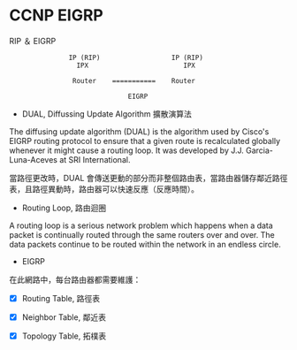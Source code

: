 # CCNP EIGRP

RIP ＆ EIGRP 


                   IP (RIP)                  IP (RIP)
                     IPX                        IPX

                    Router    ===========    Router  

                                  EIGRP
                                  

* DUAL, Diffussing Update Algorithm 擴散演算法

The diffusing update algorithm (DUAL) is the algorithm used by Cisco's EIGRP routing protocol to ensure that a given route is recalculated globally whenever it might cause a routing loop. It was developed by J.J. Garcia-Luna-Aceves at SRI International.

當路徑更改時，DUAL 會傳送更動的部分而非整個路由表，當路由器儲存鄰近路徑表，且路徑異動時，路由器可以快速反應（反應時間）。

* Routing Loop, 路由迴圈

A routing loop is a serious network problem which happens when a data packet is continually routed through the same routers over and over. The data packets continue to be routed within the network in an endless circle.

* EIGRP

在此網路中，每台路由器都需要維護：

- [x] Routing Table, 路徑表

- [x] Neighbor Table, 鄰近表

- [x] Topology Table, 拓樸表
